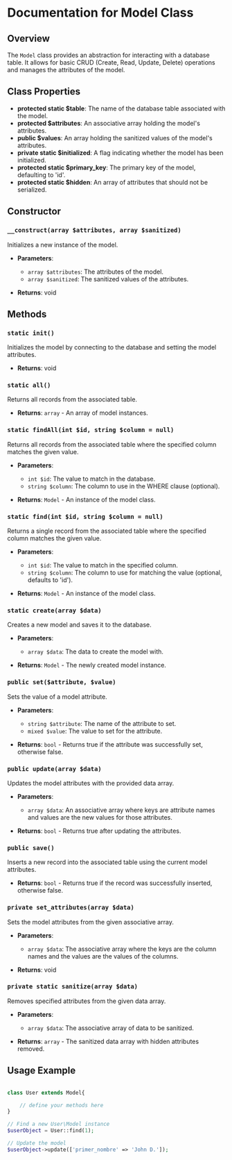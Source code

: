 # Documentation for Model Class

## Overview
The `Model` class provides an abstraction for interacting with a database table. It allows for basic CRUD (Create, Read, Update, Delete) operations and manages the attributes of the model.

## Class Properties

- **protected static $table**: The name of the database table associated with the model.
- **protected $attributes**: An associative array holding the model's attributes.
- **public $values**: An array holding the sanitized values of the model's attributes.
- **private static $initialized**: A flag indicating whether the model has been initialized.
- **protected static $primary_key**: The primary key of the model, defaulting to 'id'.
- **protected static $hidden**: An array of attributes that should not be serialized.

## Constructor

### `__construct(array $attributes, array $sanitized)`

Initializes a new instance of the model.

- **Parameters**:
  - `array $attributes`: The attributes of the model.
  - `array $sanitized`: The sanitized values of the attributes.

- **Returns**: void

## Methods

### `static init()`

Initializes the model by connecting to the database and setting the model attributes.

- **Returns**: void

### `static all()`

Returns all records from the associated table.

- **Returns**: `array` - An array of model instances.

### `static findAll(int $id, string $column = null)`

Returns all records from the associated table where the specified column matches the given value.

- **Parameters**:
  - `int $id`: The value to match in the database.
  - `string $column`: The column to use in the WHERE clause (optional).

- **Returns**: `Model` - An instance of the model class.

### `static find(int $id, string $column = null)`

Returns a single record from the associated table where the specified column matches the given value.

- **Parameters**:
  - `int $id`: The value to match in the specified column.
  - `string $column`: The column to use for matching the value (optional, defaults to 'id').

- **Returns**: `Model` - An instance of the model class.

### `static create(array $data)`

Creates a new model and saves it to the database.

- **Parameters**:
  - `array $data`: The data to create the model with.

- **Returns**: `Model` - The newly created model instance.

### `public set($attribute, $value)`

Sets the value of a model attribute.

- **Parameters**:
  - `string $attribute`: The name of the attribute to set.
  - `mixed $value`: The value to set for the attribute.

- **Returns**: `bool` - Returns true if the attribute was successfully set, otherwise false.

### `public update(array $data)`

Updates the model attributes with the provided data array.

- **Parameters**:
  - `array $data`: An associative array where keys are attribute names and values are the new values for those attributes.

- **Returns**: `bool` - Returns true after updating the attributes.

### `public save()`

Inserts a new record into the associated table using the current model attributes.

- **Returns**: `bool` - Returns true if the record was successfully inserted, otherwise false.

### `private set_attributes(array $data)`

Sets the model attributes from the given associative array.

- **Parameters**:
  - `array $data`: The associative array where the keys are the column names and the values are the values of the columns.

- **Returns**: void

### `private static sanitize(array $data)`

Removes specified attributes from the given data array.

- **Parameters**:
  - `array $data`: The associative array of data to be sanitized.

- **Returns**: `array` - The sanitized data array with hidden attributes removed.

## Usage Example

```php

class User extends Model{

    // define your methods here 
}

// Find a new User\Model instance
$userObject = User::find(1);

// Update the model
$userObject->update(['primer_nombre' => 'John D.']);
```
